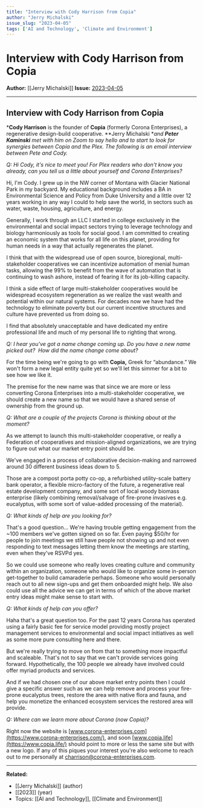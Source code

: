 ```yaml
---
title: "Interview with Cody Harrison from Copia"
author: "Jerry Michalski"
issue_slug: "2023-04-05"
tags: ['AI and Technology', 'Climate and Environment']
---
```


# Interview with Cody Harrison from Copia

**Author:** [[Jerry Michalski]]
**Issue:** [2023-04-05](https://plex.collectivesensecommons.org/2023-04-05/)

---

## Interview with Cody Harrison from Copia
***Cody Harrison** is the founder of **Copia** (formerly Corona Enterprises), a regenerative design-build cooperative. **Jerry Michalski **and **Peter Kaminski** met with him on Zoom to say hello and to start to look for synergies between Copia and the Plex. The following is an email interview between Pete and Cody.*

*Q: Hi Cody, it's nice to meet you! For Plex readers who don't know you already, can you tell us a little about yourself and Corona Enterprises?*

Hi, I'm Cody. I grew up in the NW corner of Montana with Glacier National Park in my backyard. My educational background includes a BA in Environmental Science and Policy from Duke University and a little over 12 years working in any way I could to help save the world, in sectors such as water, waste, housing, agriculture, and energy.

Generally, I work through an LLC I started in college exclusively in the environmental and social impact sectors trying to leverage technology and biology harmoniously as tools for social good. I am committed to creating an economic system that works for all life on this planet, providing for human needs in a way that actually regenerates the planet.

I think that with the widespread use of open source, bioregional, multi-stakeholder cooperatives we can incentivize automation of menial human tasks, allowing the 99% to benefit from the wave of automation that is continuing to wash ashore, instead of fearing it for its job-killing capacity.

I think a side effect of large multi-stakeholder cooperatives would be widespread ecosystem regeneration as we realize the vast wealth and potential within our natural systems. For decades now we have had the technology to eliminate poverty but our current incentive structures and culture have prevented us from doing so.

I find that absolutely unacceptable and have dedicated my entire professional life and much of my personal life to righting that wrong.

*Q: I hear you've got a name change coming up. Do you have a new name picked out?  How did the name change come about?*

For the time being we're going to go with **Copia,** Greek for “abundance.” We won't form a new legal entity quite yet so we'll let this simmer for a bit to see how we like it.

The premise for the new name was that since we are more or less converting Corona Enterprises into a multi-stakeholder cooperative, we should create a new name so that we would have a shared sense of ownership from the ground up.

*Q: What are a couple of the projects Corona is thinking about at the moment?*

As we attempt to launch this multi-stakeholder cooperative, or really a Federation of cooperatives and mission-aligned organizations, we are trying to figure out what our market entry point should be.

We've engaged in a process of collaborative decision-making and narrowed around 30 different business ideas down to 5.

Those are a compost porta potty co-op, a refurbished utility-scale battery bank operator, a flexible micro-factory of the future, a regenerative real estate development company, and some sort of local woody biomass enterprise (likely combining removal/salvage of fire-prone invasives e.g. eucalyptus, with some sort of value-added processing of the material). 

*Q: What kinds of help are you looking for?*

That's a good question... We're having trouble getting engagement from the ~100 members we've gotten signed on so far. Even paying $50/hr for people to join meetings we still have people not showing up and not even responding to text messages letting them know the meetings are starting, even when they've RSVPd yes.

So we could use someone who really loves creating culture and community within an organization, someone who would like to organize some in-person get-together to build camaraderie perhaps. Someone who would personally reach out to all new sign-ups and get them onboarded might help. We also could use all the advice we can get in terms of which of the above market entry ideas might make sense to start with. 

*Q: What kinds of help can you offer?*

Haha that's a great question too. For the past 12 years Corona has operated using a fairly basic fee for service model providing mostly project management services to environmental and social impact initiatives as well as some more pure consulting here and there.

But we're really trying to move on from that to something more impactful and scaleable. That's not to say that we can't provide services going forward. Hypothetically, the 100 people we already have involved could offer myriad products and services.

And if we had chosen one of our above market entry points then I could give a specific answer such as we can help remove and process your fire-prone eucalyptus trees, restore the area with native flora and fauna, and help you monetize the enhanced ecosystem services the restored area will provide. 

*Q: Where can we learn more about Corona (now Copia)?*

Right now the website is [www.corona-enterprises.com](https://www.corona-enterprises.com/), and soon [www.copia.life](https://www.copia.life/) should point to more or less the same site but with a new logo. If any of this piques your interest you're also welcome to reach out to me personally at [charrison@corona-enterprises.com](mailto:charrison@corona-enterprises.com).

---

**Related:**
- [[Jerry Michalski]] (author)
- [[2023]] (year)
- Topics: [[AI and Technology]], [[Climate and Environment]]

